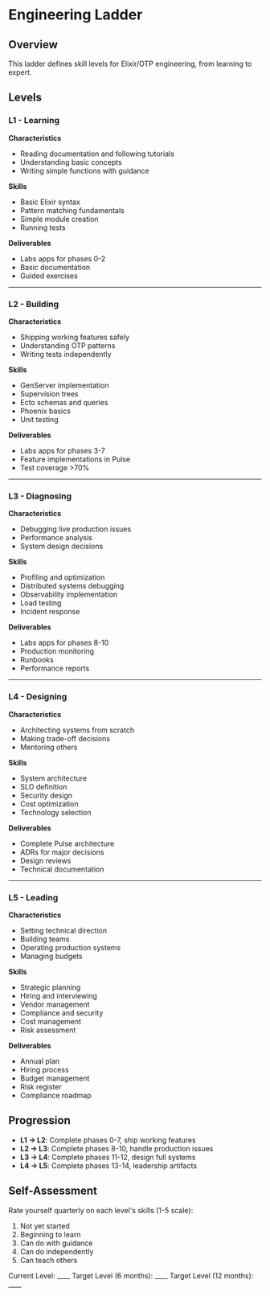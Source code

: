# Engineering Ladder

## Overview
This ladder defines skill levels for Elixir/OTP engineering, from learning to expert.

## Levels

### L1 - Learning
**Characteristics**
- Reading documentation and following tutorials
- Understanding basic concepts
- Writing simple functions with guidance

**Skills**
- Basic Elixir syntax
- Pattern matching fundamentals
- Simple module creation
- Running tests

**Deliverables**
- Labs apps for phases 0-2
- Basic documentation
- Guided exercises

---

### L2 - Building
**Characteristics**
- Shipping working features safely
- Understanding OTP patterns
- Writing tests independently

**Skills**
- GenServer implementation
- Supervision trees
- Ecto schemas and queries
- Phoenix basics
- Unit testing

**Deliverables**
- Labs apps for phases 3-7
- Feature implementations in Pulse
- Test coverage >70%

---

### L3 - Diagnosing
**Characteristics**
- Debugging live production issues
- Performance analysis
- System design decisions

**Skills**
- Profiling and optimization
- Distributed systems debugging
- Observability implementation
- Load testing
- Incident response

**Deliverables**
- Labs apps for phases 8-10
- Production monitoring
- Runbooks
- Performance reports

---

### L4 - Designing
**Characteristics**
- Architecting systems from scratch
- Making trade-off decisions
- Mentoring others

**Skills**
- System architecture
- SLO definition
- Security design
- Cost optimization
- Technology selection

**Deliverables**
- Complete Pulse architecture
- ADRs for major decisions
- Design reviews
- Technical documentation

---

### L5 - Leading
**Characteristics**
- Setting technical direction
- Building teams
- Operating production systems
- Managing budgets

**Skills**
- Strategic planning
- Hiring and interviewing
- Vendor management
- Compliance and security
- Cost management
- Risk assessment

**Deliverables**
- Annual plan
- Hiring process
- Budget management
- Risk register
- Compliance roadmap

## Progression
- **L1 → L2**: Complete phases 0-7, ship working features
- **L2 → L3**: Complete phases 8-10, handle production issues
- **L3 → L4**: Complete phases 11-12, design full systems
- **L4 → L5**: Complete phases 13-14, leadership artifacts

## Self-Assessment
Rate yourself quarterly on each level's skills (1-5 scale):
1. Not yet started
2. Beginning to learn
3. Can do with guidance
4. Can do independently
5. Can teach others

Current Level: ____
Target Level (6 months): ____
Target Level (12 months): ____
